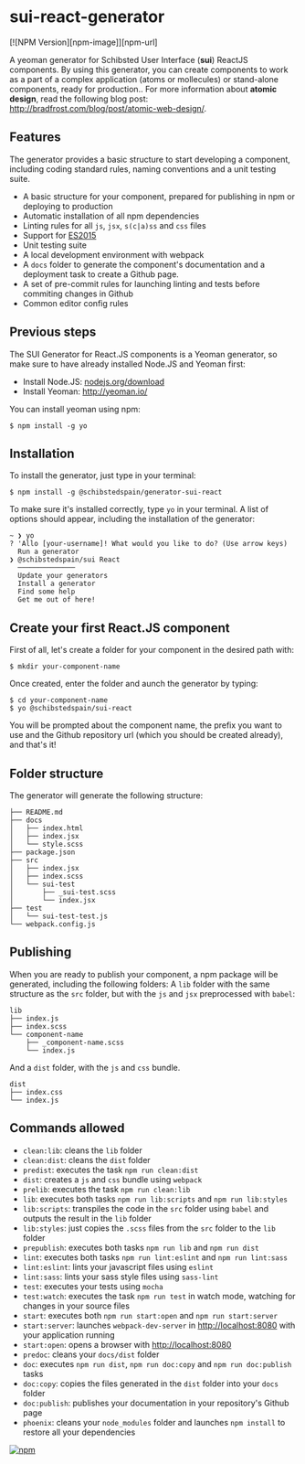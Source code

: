 # sui-react-generator

[![NPM Version][npm-image]][npm-url]

A yeoman generator for Schibsted User Interface (**sui**) ReactJS components. By using this generator, you can create components to work as a part of a complex application (atoms or mollecules) or stand-alone components, ready for production.. For more information about **atomic design**, read the following blog post: http://bradfrost.com/blog/post/atomic-web-design/.

## Features
The generator provides a basic structure to start developing a component, including coding standard rules, naming conventions and a unit testing suite.

* A basic structure for your component, prepared for publishing in npm or deploying to production
* Automatic installation of all npm dependencies
* Linting rules for all `js`, `jsx`, `s(c|a)ss` and `css` files
* Support for [ES2015](https://babeljs.io/docs/learn-es2015/)
* Unit testing suite
* A local development environment with webpack
* A `docs` folder to generate the component's documentation and a deployment task to create a Github page.
* A set of pre-commit rules for launching linting and tests before commiting changes in Github
* Common editor config rules

## Previous steps

The SUI Generator for React.JS components is a Yeoman generator, so make sure to have already installed Node.JS and Yeoman first:

* Install Node.JS: [nodejs.org/download](http://nodejs.org/download)
* Install Yeoman: http://yeoman.io/

You can install yeoman using npm:

```
$ npm install -g yo
```

## Installation

To install the generator, just type in your terminal:

```
$ npm install -g @schibstedspain/generator-sui-react
```
To make sure it's installed correctly, type `yo` in your terminal. A list of options should appear, including the installation of the generator:

```
~ ❯ yo
? 'Allo [your-username]! What would you like to do? (Use arrow keys)
  Run a generator
❯ @schibstedspain/sui React
  ──────────────
  Update your generators
  Install a generator
  Find some help
  Get me out of here!
```

## Create your first React.JS component

First of all, let's create a folder for your component in the desired path with:

```
$ mkdir your-component-name
```

Once created, enter the folder and aunch the generator by typing:

```
$ cd your-component-name
$ yo @schibstedspain/sui-react
```

You will be prompted about the component name, the prefix you want to use and the Github repository url (which you should be created already), and that's it!

## Folder structure
The generator will generate the following structure:
```
├── README.md
├── docs
│   ├── index.html
│   ├── index.jsx
│   └── style.scss
├── package.json
├── src
│   ├── index.jsx
│   ├── index.scss
│   └── sui-test
│       ├── _sui-test.scss
│       └── index.jsx
├── test
│   └── sui-test-test.js
└── webpack.config.js
```

## Publishing
When you are ready to publish your component, a npm package will be generated, including the following folders: A `lib` folder with the same structure as the `src` folder, but with the `js` and `jsx` preprocessed with `babel`:
```
lib
├── index.js
├── index.scss
└── component-name
    ├── _component-name.scss
    └── index.js
```

And a `dist` folder, with the `js` and `css` bundle.
```
dist
├── index.css
└── index.js
```

## Commands allowed
* `clean:lib`: cleans the `lib` folder
* `clean:dist`: cleans the `dist` folder
* `predist`: executes the task `npm run clean:dist`
* `dist`: creates a `js` and `css` bundle using `webpack`
* `prelib`: executes the task `npm run clean:lib`
* `lib`: executes both tasks `npm run lib:scripts` and `npm run lib:styles`
* `lib:scripts`: transpiles the code in the `src` folder using `babel` and outputs the result in the `lib` folder
* `lib:styles`: just copies the `.scss` files from the `src` folder to the `lib` folder
* `prepublish`: executes both tasks `npm run lib` and `npm run dist`
* `lint`: executes both tasks `npm run lint:eslint` and `npm run lint:sass`
* `lint:eslint`: lints your javascript files using `eslint`
* `lint:sass`: lints your sass style files using `sass-lint`
* `test`: executes your tests using `mocha`
* `test:watch`: executes the task `npm run test` in watch mode, watching for changes in your source files
* `start`: executes both `npm run start:open` and `npm run start:server`
* `start:server`: launches `webpack-dev-server` in [http://localhost:8080](http://localhost:8080) with your application running
* `start:open`: opens a browser with [http://localhost:8080](http://localhost:8080)
* `predoc`: cleans your `docs/dist` folder
* `doc`: executes `npm run dist`, `npm run doc:copy` and `npm run doc:publish` tasks
* `doc:copy`: copies the files generated in the `dist` folder into your `docs` folder
* `doc:publish`: publishes your documentation in your repository's Github page
* `phoenix`: cleans your `node_modules` folder and launches `npm install` to restore all your dependencies

[![npm](https://img.shields.io/npm/v/npm.svg)](https://www.npmjs.com/package/sui-react-generator)
